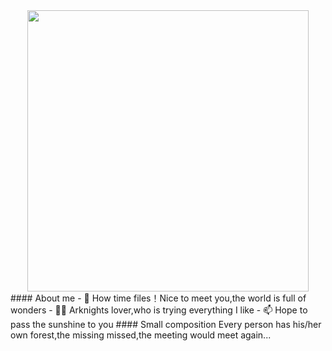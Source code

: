 <div style="text-align:center"><img src="https://github.com/user-attachments/assets/b04e320a-3d93-4566-abca-b29cdbd8cb2e" length="500px" width="450px"></div>
#### About me
- 👋 How time files！Nice to meet you,the world is full of wonders
- 👨‍🎓 Arknights lover,who is trying everything I like
- 📫 Hope to pass the sunshine to you
#### Small composition
Every person has his/her own forest,the missing missed,the meeting would meet again...
